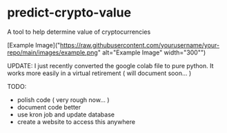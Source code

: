 # predict-crypto-value
A tool to help determine value of cryptocurrencies


[Example Image]("https://raw.githubusercontent.com/yourusername/your-repo/main/images/example.png" alt="Example Image" width="300"")


UPDATE:
    I just recently converted the google colab file to pure python.
It works more easily in a virtual retirement ( will document soon... )

TODO:
- polish code ( very rough now... )
- document code better
- use kron job and update database
- create a website to access this anywhere
